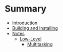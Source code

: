 Summary
=======

-	[Introduction](introduction.md)
-	[Building and Installing](building-and-installing.md)
-	[Notes](notes/README.md)
	-	[Low-Level](notes/low-level/README.md)
		-	[Multitasking](notes/low-level/multitasking.md)
